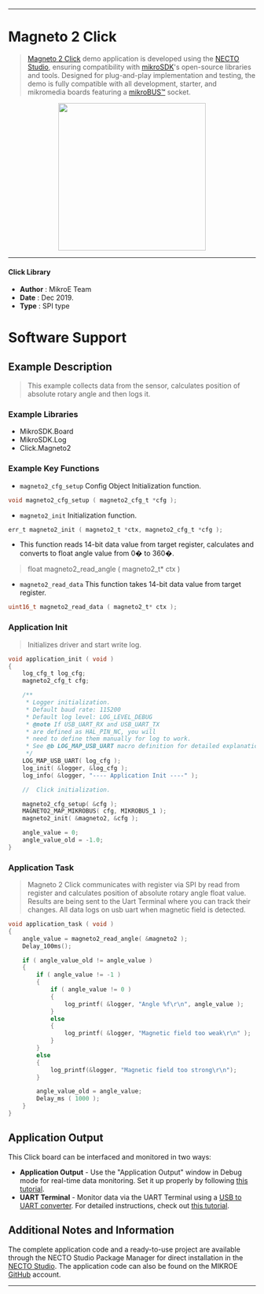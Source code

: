 
---
# Magneto 2 Click

> [Magneto 2 Click](https://www.mikroe.com/?pid_product=MIKROE-1938) demo application is developed using
the [NECTO Studio](https://www.mikroe.com/necto), ensuring compatibility with [mikroSDK](https://www.mikroe.com/mikrosdk)'s
open-source libraries and tools. Designed for plug-and-play implementation and testing, the demo is fully compatible with
all development, starter, and mikromedia boards featuring a [mikroBUS&trade;](https://www.mikroe.com/mikrobus) socket.

<p align="center">
  <img src="https://www.mikroe.com/?pid_product=MIKROE-1938&image=1" height=300px>
</p>

---

#### Click Library

- **Author**        : MikroE Team
- **Date**          : Dec 2019.
- **Type**          : SPI type

# Software Support

## Example Description

> This example collects data from the sensor, calculates position of absolute 
> rotary angle and then logs it.

### Example Libraries

- MikroSDK.Board
- MikroSDK.Log
- Click.Magneto2

### Example Key Functions

- `magneto2_cfg_setup` Config Object Initialization function. 
```c
void magneto2_cfg_setup ( magneto2_cfg_t *cfg );
``` 
 
- `magneto2_init` Initialization function. 
```c
err_t magneto2_init ( magneto2_t *ctx, magneto2_cfg_t *cfg );
```

- This function reads 14-bit data value from target register,
  calculates and converts to float angle value from 0� to 360�.
> float magneto2_read_angle ( magneto2_t* ctx )
 
- `magneto2_read_data` This function takes 14-bit data value from target register. 
```c
uint16_t magneto2_read_data ( magneto2_t* ctx );
```

### Application Init

> Initializes driver and start write log.


```c
void application_init ( void )
{
    log_cfg_t log_cfg;
    magneto2_cfg_t cfg;

    /** 
     * Logger initialization.
     * Default baud rate: 115200
     * Default log level: LOG_LEVEL_DEBUG
     * @note If USB_UART_RX and USB_UART_TX 
     * are defined as HAL_PIN_NC, you will 
     * need to define them manually for log to work. 
     * See @b LOG_MAP_USB_UART macro definition for detailed explanation.
     */
    LOG_MAP_USB_UART( log_cfg );
    log_init( &logger, &log_cfg );
    log_info( &logger, "---- Application Init ----" );

    //  Click initialization.

    magneto2_cfg_setup( &cfg );
    MAGNETO2_MAP_MIKROBUS( cfg, MIKROBUS_1 );
    magneto2_init( &magneto2, &cfg );

    angle_value = 0;
    angle_value_old = -1.0;
}
```

### Application Task

> Magneto 2 Click communicates with register via SPI by read from register
> and calculates position of absolute rotary angle float value.
> Results are being sent to the Uart Terminal where you can track their changes.
> All data logs on usb uart when magnetic field is detected.


```c
void application_task ( void )
{
    angle_value = magneto2_read_angle( &magneto2 );
    Delay_100ms();

    if ( angle_value_old != angle_value )
    {
        if ( angle_value != -1 )
        {
            if ( angle_value != 0 )
            {
                log_printf( &logger, "Angle %f\r\n", angle_value );
            }
            else
            {
                log_printf( &logger, "Magnetic field too weak\r\n" );
            }
        }
        else
        {
            log_printf(&logger, "Magnetic field too strong\r\n");
        }

        angle_value_old = angle_value;
        Delay_ms ( 1000 );
    }
}
```

## Application Output

This Click board can be interfaced and monitored in two ways:
- **Application Output** - Use the "Application Output" window in Debug mode for real-time data monitoring.
Set it up properly by following [this tutorial](https://www.youtube.com/watch?v=ta5yyk1Woy4).
- **UART Terminal** - Monitor data via the UART Terminal using
a [USB to UART converter](https://www.mikroe.com/click/interface/usb?interface*=uart,uart). For detailed instructions,
check out [this tutorial](https://help.mikroe.com/necto/v2/Getting%20Started/Tools/UARTTerminalTool).

## Additional Notes and Information

The complete application code and a ready-to-use project are available through the NECTO Studio Package Manager for 
direct installation in the [NECTO Studio](https://www.mikroe.com/necto). The application code can also be found on
the MIKROE [GitHub](https://github.com/MikroElektronika/mikrosdk_click_v2) account.

---
